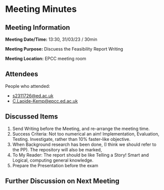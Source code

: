 # Meeting Minutes

## Meeting Information

**Meeting Date/Time:**
13:30, 31/03/23 / 30min

**Meeting Purpose:**
Discuess the Feasibility Report Writing

**Meeting Location:** EPCC meeting room

## Attendees

People who attended:

- s2311726@ed.ac.uk
- C.Laoide-Kemp@epcc.ed.ac.uk

## Discussed Items

1. Send Writing before the Meeting, and re-arrange the meeting time.
2. Success Criteria: Not too numerical an aim! Implementation, Evaluation, Testing. Investigate, rather than 10% faster-like objective.
3. When Background research has been done, (I think we should refer to the PP). The repository will also be marked,
4. To My Reader: The report should be like Telling a Story! Smart and Logical, computing general knowledge.
5. Prepare the Presentation before the exam

## Further Discussion on Next Meeting
